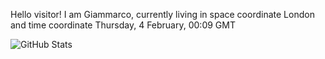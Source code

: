 Hello visitor! I am Giammarco, currently living in space coordinate London and time coordinate Thursday, 4 February, 00:09 GMT

![GitHub Stats](https://github-readme-stats.vercel.app/api?username=grcasanova)
